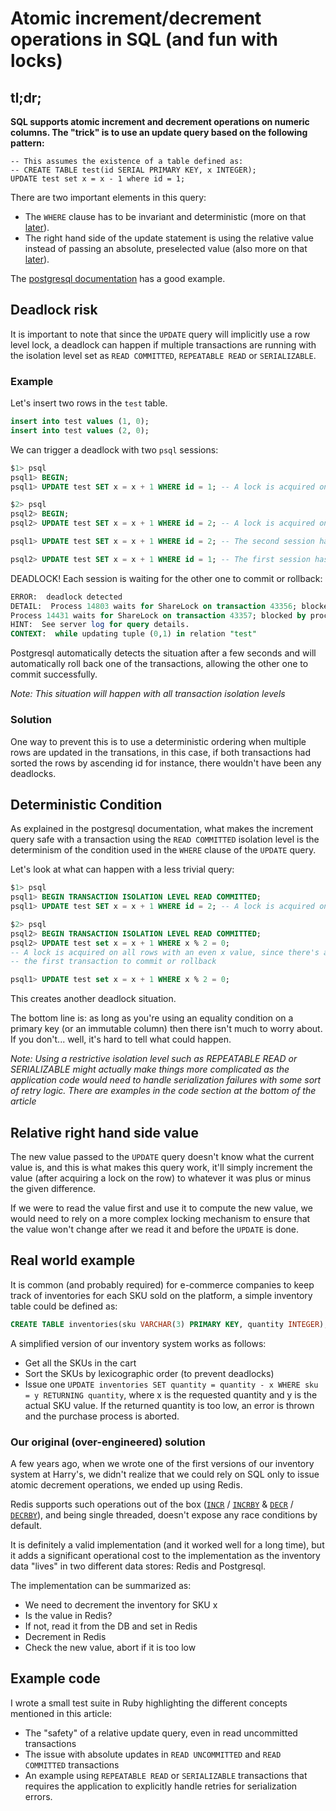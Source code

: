 # Atomic increment/decrement operations in SQL (and fun with locks)

## tl;dr;
__SQL supports atomic increment and decrement operations on numeric columns. The "trick" is to use an update query based
on the following pattern:__

```
-- This assumes the existence of a table defined as:
-- CREATE TABLE test(id SERIAL PRIMARY KEY, x INTEGER);
UPDATE test set x = x - 1 where id = 1;
```

There are two important elements in this query:
- The `WHERE` clause has to be invariant and deterministic (more on that [later](#condition)).
- The right hand side of the update statement is using the relative value instead of passing an absolute, preselected
  value (also more on that [later](#rhs)).

The [postgresql documentation](https://www.postgresql.org/docs/9.6/static/transaction-iso.html#XACT-READ-COMMITTED) has
a good example.

## Deadlock risk

It is important to note that since the `UPDATE` query will implicitly use a row level lock, a deadlock can happen if
multiple transactions are running with the isolation level set as `READ COMMITTED`, `REPEATABLE READ` or `SERIALIZABLE`.

### Example

Let's insert two rows in the `test` table.

```sql
insert into test values (1, 0);
insert into test values (2, 0);
```

We can trigger a deadlock with two `psql` sessions:

```sql
$1> psql
psql1> BEGIN;
psql1> UPDATE test SET x = x + 1 WHERE id = 1; -- A lock is acquired on the row with id 1, no other transactions can update it
```

```sql
$2> psql
psql2> BEGIN;
psql2> UPDATE test SET x = x + 1 WHERE id = 2; -- A lock is acquired on the row with id 2, no other transactions can update it
```

```sql
psql1> UPDATE test SET x = x + 1 WHERE id = 2; -- The second session hasn't committed yet, this operation is now waiting
```

```sql
psql2> UPDATE test SET x = x + 1 WHERE id = 1; -- The first session hasn't committed yet, this operation is now waiting
```

DEADLOCK! Each session is waiting for the other one to commit or rollback:

```sql
ERROR:  deadlock detected
DETAIL:  Process 14803 waits for ShareLock on transaction 43356; blocked by process 14431.
Process 14431 waits for ShareLock on transaction 43357; blocked by process 14803.
HINT:  See server log for query details.
CONTEXT:  while updating tuple (0,1) in relation "test"
```

Postgresql automatically detects the situation after a few seconds and will automatically roll back one of the
transactions, allowing the other one to commit successfully.

_Note: This situation will happen with all transaction isolation levels_

### Solution

One way to prevent this is to use a deterministic ordering when multiple rows are updated in the transations, in this
case, if both transactions had sorted the rows by ascending id for instance, there wouldn't have been any deadlocks.

## <a id="condition"></a>Deterministic Condition

As explained in the postgresql documentation, what makes the increment query safe with a transaction using the `READ
COMMITTED` isolation level is the determinism of the condition used in the `WHERE` clause of the `UPDATE` query.

Let's look at what can happen with a less trivial query:

```sql
$1> psql
psql1> BEGIN TRANSACTION ISOLATION LEVEL READ COMMITTED;
psql1> UPDATE test SET x = x + 1 WHERE id = 2; -- A lock is acquired on the row with id 2, no other transaction can update it
```

```sql
$2> psql
psql2> BEGIN TRANSACTION ISOLATION LEVEL READ COMMITTED;
psql2> UPDATE test set x = x + 1 WHERE x % 2 = 0;
-- A lock is acquired on all rows with an even x value, since there's a lock on the row with id 2, this query waits for
-- the first transaction to commit or rollback
```

```sql
psql1> UPDATE test set x = x + 1 WHERE x % 2 = 0;
```

This creates another deadlock situation.

The bottom line is: as long as you're using an equality condition on a primary key (or an immutable column) then there
isn't much to worry about. If you don't... well, it's hard to tell what could happen.

_Note: Using a restrictive isolation level such as REPEATABLE READ or SERIALIZABLE might actually make things more
complicated as the application code would need to handle serialization failures with some sort of retry logic. There are
examples in the code section at the bottom of the article_

## <a id="rhs"></a>Relative right hand side value

The new value passed to the `UPDATE` query doesn't know what the current value is, and this is what makes this query
work, it'll simply increment the value (after acquiring a lock on the row) to whatever it was plus or minus the given
difference.

If we were to read the value first and use it to compute the new value, we would need to rely on a more complex locking
mechanism to ensure that the value won't change after we read it and before the `UPDATE` is done.

## Real world example

It is common (and probably required) for e-commerce companies to keep track of inventories for each SKU sold on the
platform, a simple inventory table could be defined as:

```sql
CREATE TABLE inventories(sku VARCHAR(3) PRIMARY KEY, quantity INTEGER);
```

A simplified version of our inventory system works as follows:

- Get all the SKUs in the cart
- Sort the SKUs by lexicographic order (to prevent deadlocks)
- Issue one `UPDATE inventories SET quantity = quantity - x WHERE sku = y RETURNING quantity`, where x is the requested
  quantity and y is the actual SKU value. If the returned quantity is too low, an error is thrown and the purchase
  process is aborted.

### Our original (over-engineered) solution

A few years ago, when we wrote one of the first versions of our inventory system at Harry's, we didn't realize that we
could rely on SQL only to issue atomic decrement operations, we ended up using Redis.

Redis supports such operations out of the box ([`INCR`](https://redis.io/commands/incr)
/ [`INCRBY`](https://redis.io/commands/incrby) & [`DECR`](https://redis.io/commands/decr)
/ [`DECRBY`](https://redis.io/commands/decrby)), and being single threaded, doesn't expose any race conditions by
default.

It is definitely a valid implementation (and it worked well for a long time), but it adds a significant operational cost
to the implementation as the inventory data "lives" in two different data stores: Redis and Postgresql.

The implementation can be summarized as:

- We need to decrement the inventory for SKU x
- Is the value in Redis?
- If not, read it from the DB and set in Redis
- Decrement in Redis
- Check the new value, abort if it is too low

## Example code

I wrote a small test suite in Ruby highlighting the different concepts mentioned in this article:

- The "safety" of a relative update query, even in read uncommitted transactions
- The issue with absolute updates in `READ UNCOMMITTED` and `READ COMMITTED` transactions
- An example using `REPEATABLE READ` or `SERIALIZABLE` transactions that requires the application to explicitly handle
  retries for serialization errors.
